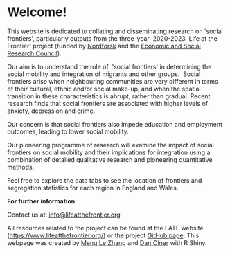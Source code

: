 # Welcome!

This website is dedicated to collating and disseminating research on 'social frontiers', particularly outputs from the three-year  2020-2023 'Life at the Frontier' project (funded by [Nordforsk](https://www.nordforsk.org/) and the [Economic and Social Research Council](https://esrc.ukri.org/)). 

Our aim is to understand the role of  'social frontiers' in determining the social mobility and integration of migrants and other groups.  Social frontiers arise when neighbouring communities are very different in terms of their cultural, ethnic and/or social make-up, and when the spatial transition in these characteristics is abrupt, rather than gradual. Recent research finds that social frontiers are associated with higher levels of anxiety, depression and crime. 

Our concern is that social frontiers also impede education and employment outcomes, leading to lower social mobility. 

Our pioneering programme of research will examine the impact of social frontiers on social mobility and their implications for integration using a combination of detailed qualitative research and pioneering quantitative methods.

Feel free to explore the data tabs to see the location of frontiers and segregation statistics for each region in England and Wales.

**For further information**

Contact us at: [info\@lifeatthefrontier.org](mailto:info@lifeatthefrontier.org)

All resources related to the project can be found at the LATF website (<https://www.lifeatthefrontier.org/>) or the project [GitHub page](https://github.com/life-at-the-frontier). This webpage was created by [Meng Le Zhang](meng_le.zhang@sheffield.ac.uk) and [Dan Olner](d.olner@sheffield.ac.uk) with R Shiny.
